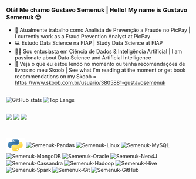 ### Olá! Me chamo Gustavo Semenuk | Hello! My name is Gustavo Semenuk 😎

- 🧐 Atualmente trabalho como Analista de Prevenção a Fraude no PicPay | I currently work as a Fraud Prevention Analyst at PicPay
- 💻 Estudo Data Science na FIAP | Study Data Science at FIAP
- 🐱‍👤 Sou entusiasta em Ciência de Dados & Inteligência Artificial | I am passionate about Data Science and Artificial Intelligence
- 📖 Veja o que eu estou lendo no momento ou tenha recomendações de livros no meu Skoob | See what I'm reading at the moment or get book recommendations on my Skoob = https://www.skoob.com.br/usuario/3805881-gustavosemenuk

 ##
 
 ![GitHub stats](https://github-readme-stats.vercel.app/api?username=Gustavo-Semenuk&show_icons=true&theme=tokyonight&height=300)
![Top Langs](https://github-readme-stats.vercel.app/api/top-langs/?username=Gustavo-Semenuk&layout=compact&theme=tokyonight&height=400)

 ##
 
<div> 
  <a href="https://instagram.com/gustavo.semenuk" target="_blank"><img src="https://img.shields.io/badge/-Instagram-%23E4405F?style=for-the-badge&logo=instagram&logoColor=white" target="_blank"></a>
  <a href = "mailto:contatogustavosemenuk@gmail.com"><img src="https://img.shields.io/badge/-Gmail-%23333?style=for-the-badge&logo=gmail&logoColor=white" target="_blank"></a>
  <a href="https://www.linkedin.com/in/gustavo-semenuk/" target="_blank"><img src="https://img.shields.io/badge/-LinkedIn-%230077B5?style=for-the-badge&logo=linkedin&logoColor=white" target="_blank"></a> 
  
</div>

 ##
 
<div style="display: inline_block"><br>

  <img align="center" alt="Semenuk-Python" height="40" width="50" src="https://raw.githubusercontent.com/devicons/devicon/master/icons/python/python-original.svg">
  <img align="center" alt="Semenuk-Pandas" height="40" width="50" src="https://cdn.jsdelivr.net/gh/devicons/devicon/icons/pandas/pandas-original-wordmark.svg" />
  <img align="center" alt="Semenuk-Linux" height="40" width="50" src="https://cdn.jsdelivr.net/gh/devicons/devicon/icons/linux/linux-original.svg" />
  <img align="center" alt="Semenuk-MySQL" height="40" width="50" src="https://cdn.jsdelivr.net/gh/devicons/devicon/icons/mysql/mysql-original-wordmark.svg" />
  <img align="center" alt="Semenuk-MongoDB" height="40" width="50" src="https://cdn.jsdelivr.net/gh/devicons/devicon/icons/mongodb/mongodb-plain-wordmark.svg" />
  <img align="center" alt="Semenuk-Oracle" height="40" width="50" src="https://cdn.jsdelivr.net/gh/devicons/devicon/icons/oracle/oracle-original.svg" /> 
  <img align="center" alt="Semenuk-Neo4J" height="40" width="50" src="https://cdn.jsdelivr.net/gh/devicons/devicon/icons/neo4j/neo4j-original-wordmark.svg" />
  <img align="center" alt="Semenuk-Cassandra" height="40" width="50" src="https://www.vectorlogo.zone/logos/apache_cassandra/apache_cassandra-ar21.svg"  />
  <img align="center" alt="Semenuk-Hadoop" height="40" width="50" src="https://www.vectorlogo.zone/logos/apache_pig/apache_pig-icon.svg"  />
  <img align="center" alt="Semenuk-Hive" height="40" width="50" src="https://www.vectorlogo.zone/logos/apache_hive/apache_hive-icon.svg"  />
  <img align="center" alt="Semenuk-Spark" height="40" width="50" src="https://www.vectorlogo.zone/logos/apache_spark/apache_spark-ar21.svg"  />
  <img align="center" alt="Semenuk-Git" height="40" width="50" src="https://cdn.jsdelivr.net/gh/devicons/devicon/icons/git/git-original.svg" />
  <img align="center" alt="Semenuk-GitHub" height="40" width="50" src="https://cdn.jsdelivr.net/gh/devicons/devicon/icons/github/github-original.svg" />
      
</div>
